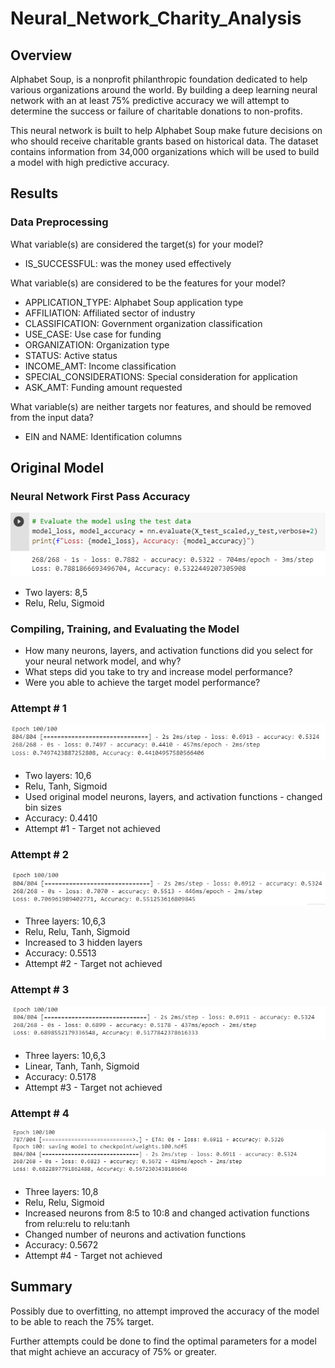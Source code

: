 # Neural_Network_Charity_Analysis

## Overview

Alphabet Soup, is a nonprofit philanthropic foundation dedicated to help various organizations around the world. By building a deep learning neural network with an at least 75% predictive accuracy we will attempt to determine the success or failure of charitable donations to non-profits.

This neural network is built to help Alphabet Soup make future decisions on who should receive charitable grants based on historical data. The dataset contains information from 34,000 organizations which will be used to build a model with high predictive accuracy.

## Results

### Data Preprocessing

What variable(s) are considered the target(s) for your model?
- IS_SUCCESSFUL: was the money used effectively

What variable(s) are considered to be the features for your model?
- APPLICATION_TYPE: Alphabet Soup application type
- AFFILIATION: Affiliated sector of industry
- CLASSIFICATION: Government organization classification
- USE_CASE: Use case for funding
- ORGANIZATION: Organization type
- STATUS: Active status
- INCOME_AMT: Income classification
- SPECIAL_CONSIDERATIONS: Special consideration for application
- ASK_AMT: Funding amount requested

What variable(s) are neither targets nor features, and should be removed from the input data?
- EIN and NAME: Identification columns

## Original Model

### Neural Network First Pass Accuracy
!["images/Train_Accuracy.png"](images/Train_Accuracy.png)
* Two layers: 8,5
* Relu, Relu, Sigmoid

### Compiling, Training, and Evaluating the Model
* How many neurons, layers, and activation functions did you select for your neural network model, and why?
* What steps did you take to try and increase model performance?
* Were you able to achieve the target model performance?

### Attempt # 1
!["images/Attempt1.png"](images/Attempt1.png)
* Two layers: 10,6
* Relu, Tanh, Sigmoid
* Used original model neurons, layers, and activation functions - changed bin sizes
* Accuracy: 0.4410
* Attempt #1 - Target not achieved

### Attempt # 2
!["images/Attempt2.png"](images/Attempt2.png)
* Three layers: 10,6,3
* Relu, Relu, Tanh, Sigmoid
* Increased to 3 hidden layers
* Accuracy: 0.5513
* Attempt #2 - Target not achieved

### Attempt # 3
!["images/Attempt3.png"](images/Attempt3.png)
* Three layers: 10,6,3
* Linear, Tanh, Tanh, Sigmoid
* Accuracy: 0.5178
* Attempt #3 - Target not achieved

### Attempt # 4
!["images/Attempt4.png"](images/Attempt4.png)
* Three layers: 10,8
* Relu, Relu, Sigmoid
* Increased neurons from 8:5 to 10:8 and changed activation functions from relu:relu to relu:tanh
* Changed number of neurons and activation functions
* Accuracy: 0.5672
* Attempt #4 - Target not achieved


## Summary

Possibly due to overfitting, no attempt improved the accuracy of the model to be able to reach the 75% target.

Further attempts could be done to find the optimal parameters for a model that might achieve an accuracy of 75% or greater.

